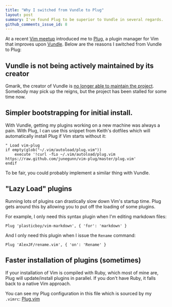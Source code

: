 ```yaml
---
title: "Why I switched from Vundle to Plug"
layout: post
summary: I've found Plug to be superior to Vundle in several regards.
github_comments_issue_id: 8
---
```


At a recent [Vim meetup][Keith Smiley] introduced me to [Plug],
a plugin manager for Vim that improves upon [Vundle]. Below are the reasons
I switched from Vundle to Plug:

## Vundle is not being actively maintained by its creator

Gmarik, the creator of Vundle is [no longer able to maintain the
project](https://github.com/gmarik/Vundle.vim/issues/608). Somebody may pick up
the reigns, but the project has been stalled for some time now.

## Simpler bootstrapping for initial install.

With Vundle, getting my plugins working on a new machine was always a pain.
With Plug, I can use this snippet from Keith's dotfiles which will
automatically install Plug if Vim starts without it:

```vim
" Load vim-plug
if empty(glob("~/.vim/autoload/plug.vim"))
    execute '!curl -fLo ~/.vim/autoload/plug.vim https://raw.github.com/junegunn/vim-plug/master/plug.vim'
endif
```

To be fair, you could probably implement a similar thing with Vundle.

## "Lazy Load" plugins

Running lots of plugins can drastically slow down Vim's startup time. Plug gets
around this by allowing you to put off the loading of some plugins.

For example, I only need this syntax plugin when I'm editing markdown files:

```vim
Plug 'plasticboy/vim-markdown', { 'for': 'markdown' }
```

And I only need this plugin when I issue the `Rename` command:

```vim
Plug 'AlexJF/rename.vim', { 'on': 'Rename' }
```

## Faster installation of plugins (sometimes)

If your installation of Vim is compiled with Ruby, which most of mine are, Plug
will update/install plugins in parallel. If you don't have Ruby, it falls back
to a native Vim approach.

You can see my Plug configuration in this file which is sourced by my `.vimrc`:
[Plug.vim]

[Vim meetup]:https://groups.google.com/forum/#!forum/vimsf
[Plug]:https://github.com/junegunn/vim-plug
[Keith Smiley]:https://smileykeith.com/
[vundle]:https://github.com/gmarik/Vundle.vim
[Plug.vim]:https://github.com/captbaritone/dotfiles/blob/master/vim/plug.vim
